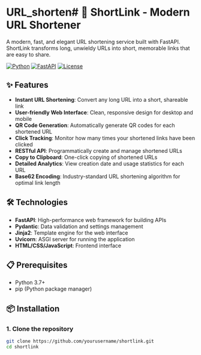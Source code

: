 # URL_shorten# 🔗 ShortLink - Modern URL Shortener



A modern, fast, and elegant URL shortening service built with FastAPI. ShortLink transforms long, unwieldy URLs into short, memorable links that are easy to share.

[![Python](https://img.shields.io/badge/Python-3.7+-blue.svg)](https://www.python.org/downloads/)
[![FastAPI](https://img.shields.io/badge/FastAPI-0.95.0+-green.svg)](https://fastapi.tiangolo.com/)
[![License](https://img.shields.io/badge/License-MIT-yellow.svg)](https://opensource.org/licenses/MIT)

## ✨ Features

- **Instant URL Shortening**: Convert any long URL into a short, shareable link
- **User-friendly Web Interface**: Clean, responsive design for desktop and mobile
- **QR Code Generation**: Automatically generate QR codes for each shortened URL
- **Click Tracking**: Monitor how many times your shortened links have been clicked
- **RESTful API**: Programmatically create and manage shortened URLs
- **Copy to Clipboard**: One-click copying of shortened URLs
- **Detailed Analytics**: View creation date and usage statistics for each URL
- **Base62 Encoding**: Industry-standard URL shortening algorithm for optimal link length


## 🛠️ Technologies

- **FastAPI**: High-performance web framework for building APIs
- **Pydantic**: Data validation and settings management
- **Jinja2**: Template engine for the web interface
- **Uvicorn**: ASGI server for running the application
- **HTML/CSS/JavaScript**: Frontend interface

## 📋 Prerequisites

- Python 3.7+
- pip (Python package manager)

## 📦 Installation

### 1. Clone the repository

```bash
git clone https://github.com/yourusername/shortlink.git
cd shortlink